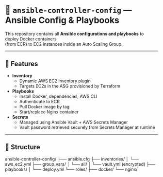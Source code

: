 # 📘 `ansible-controller-config` — Ansible Config & Playbooks  


This repository contains all **Ansible configurations and playbooks** to deploy Docker containers  
(from ECR) to EC2 instances inside an Auto Scaling Group.

---

## 🚀 Features
- **Inventory**
  - Dynamic AWS EC2 inventory plugin
  - Targets EC2s in the ASG provisioned by Terraform
- **Playbooks**
  - Install Docker, dependencies, AWS CLI
  - Authenticate to ECR
  - Pull Docker image by tag
  - Start/replace Nginx container
- **Secrets**
  - Managed using Ansible Vault + AWS Secrets Manager
  - Vault password retrieved securely from Secrets Manager at runtime

---

## 📂 Structure
ansible-controller-config/
├── ansible.cfg
├── inventories/
│ └── aws_ec2.yml
├── group_vars/
│ └── all/
│ └── vault.yml (encrypted)
├── playbooks/
│ └── deploy.yml
└── roles/
├── docker/
└── nginx/
